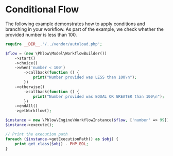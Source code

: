 # Conditional Flow
The following example demonstrates how to apply conditions and branching in your workflow. As part of the example, we check whether the provided number is less than 100.

``` php
require __DIR__.'/../vendor/autoload.php';

$flow = (new \Phlow\Model\WorkflowBuilder())
    ->start()
    ->choice()
    ->when('number < 100')
        ->callback(function () {
            print("Number provided was LESS than 100\n");
        })
    ->otherwise()
        ->callback(function () {
            print("Number provided was EQUAL OR GREATER than 100\n");
        })
    ->endAll()
    ->getWorkflow();

$instance = new \Phlow\Engine\WorkflowInstance($flow, ['number' => 99]);
$instance->execute();

// Print the execution path
foreach ($instance->getExecutionPath() as $obj) {
    print get_class($obj) . PHP_EOL;
}
``` 
